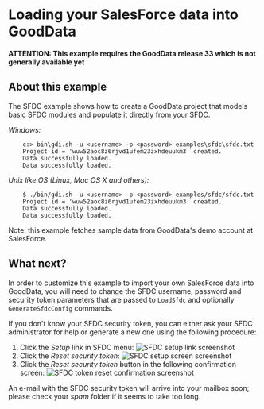 # Loading your SalesForce data into GoodData

**ATTENTION: This example requires the GoodData release 33 which is not generally available yet</h1>**

## About this example

The SFDC example shows how to create a GoodData project that models basic SFDC modules and populate it directly from your SFDC.

_Windows:_

        c:> bin\gdi.sh -u <username> -p <password> examples\sfdc\sfdc.txt
        Project id = 'wuw52aoc8z6rjvd1ufem23zxhdeuukm3' created.
        Data successfully loaded.
        Data successfully loaded.

_Unix like OS (Linux, Mac OS X and others):_

        $ ./bin/gdi.sh -u <username> -p <password> examples/sfdc/sfdc.txt
        Project id = 'wuw52aoc8z6rjvd1ufem23zxhdeuukm3' created.
        Data successfully loaded.
        Data successfully loaded.

Note: this example fetches sample data from GoodData's demo account at SalesForce. 

## What next?

In order to customize this example to import your own SalesForce data into GoodData, you will need to change the SFDC username, password and security token parameters that are passed to `LoadSfdc` and optionally `GenerateSfdcConfig` commands.

If you don't know your SFDC security token, you can either ask your SFDC administrator for help or generate a new one using the following procedure:

  1. Click the _Setup_ link in SFDC menu:
     ![SFDC setup link screenshot](http://github.com/gooddata/GoodData-DI/raw/master/cli-distro/examples/sfdc/sfdc_token_01_menu.png "SFDC Setup link screenshot")
  1. Click the _Reset security token_:
     ![SFDC setup screen screenshot](http://github.com/gooddata/GoodData-DI/raw/master/cli-distro/examples/sfdc/sfdc_token_02_setup.png "SFDC Setup screen screenshot")
  1. Click the _Reset security token_ button in the following confirmation screen:
     ![SFDC token reset confirmation screenshot](http://github.com/gooddata/GoodData-DI/raw/master/cli-distro/examples/sfdc/sfdc_token_03_confirm.png "SFDC token reset screenshot")

An e-mail with the SFDC security token will arrive into your mailbox soon; please check your _spam_ folder if it seems to take too long.
